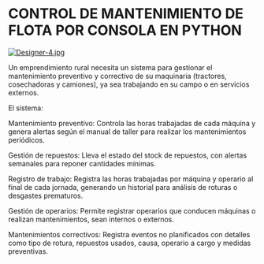 # CONTROL DE MANTENIMIENTO DE FLOTA POR CONSOLA EN PYTHON

[![Designer-4.jpg](https://i.postimg.cc/1zWNpQXY/Designer-4.jpg)](https://postimg.cc/kVb4mLxx)

Un emprendimiento rural necesita un sistema para gestionar el mantenimiento preventivo y correctivo de su maquinaria (tractores, cosechadoras y camiones), ya sea trabajando en su campo o en servicios externos.

El sistema:

Mantenimiento preventivo: Controla las horas trabajadas de cada máquina y genera alertas según el manual de taller para realizar los mantenimientos periódicos.

Gestión de repuestos: Lleva el estado del stock de repuestos, con alertas semanales para reponer cantidades mínimas.

Registro de trabajo: Registra las horas trabajadas por máquina y operario al final de cada jornada, generando un historial para análisis de roturas o desgastes prematuros.

Gestión de operarios: Permite registrar operarios que conducen máquinas o realizan mantenimientos, sean internos o externos.

Mantenimientos correctivos: Registra eventos no planificados con detalles como tipo de rotura, repuestos usados, causa, operario a cargo y medidas preventivas.
